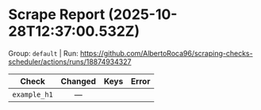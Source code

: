 # Scrape Report (2025-10-28T12:37:00.532Z)

Group: `default`  |  Run: https://github.com/AlbertoRoca96/scraping-checks-scheduler/actions/runs/18874934327

| Check | Changed | Keys | Error |
|---|:---:|:--|:--|
| `example_h1` | — |  |  |
